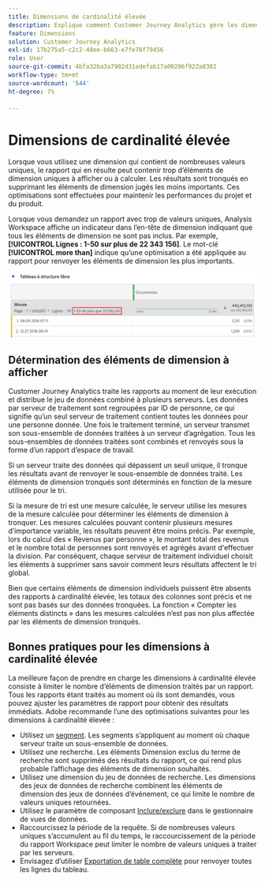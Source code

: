 ```yaml
---
title: Dimensions de cardinalité élevée
description: Explique comment Customer Journey Analytics gère les dimensions avec de nombreuses valeurs uniques
feature: Dimensions
solution: Customer Journey Analytics
exl-id: 17b275a5-c2c2-48ee-b663-e7fe76f79456
role: User
source-git-commit: 4bfa32ba3a7902d31edefab17a00206f922a8382
workflow-type: tm+mt
source-wordcount: '544'
ht-degree: 7%

---
```


# Dimensions de cardinalité élevée

Lorsque vous utilisez une dimension qui contient de nombreuses valeurs uniques, le rapport qui en résulte peut contenir trop d’éléments de dimension uniques à afficher ou à calculer. Les résultats sont tronqués en supprimant les éléments de dimension jugés les moins importants. Ces optimisations sont effectuées pour maintenir les performances du projet et du produit.

Lorsque vous demandez un rapport avec trop de valeurs uniques, Analysis Workspace affiche un indicateur dans l’en-tête de dimension indiquant que tous les éléments de dimension ne sont pas inclus. Par exemple, **[!UICONTROL Lignes : 1-50 sur plus de 22 343 156]**. Le mot-clé **[!UICONTROL more than]** indique qu’une optimisation a été appliquée au rapport pour renvoyer les éléments de dimension les plus importants.

![Tableau à structure libre dans Workspace affichant le mot-clé « plus de » pour afficher 1-50 sur plus de 22 343 156](assets/high-cardinality.png)

## Détermination des éléments de dimension à afficher

Customer Journey Analytics traite les rapports au moment de leur exécution et distribue le jeu de données combiné à plusieurs serveurs. Les données par serveur de traitement sont regroupées par ID de personne, ce qui signifie qu’un seul serveur de traitement contient toutes les données pour une personne donnée. Une fois le traitement terminé, un serveur transmet son sous-ensemble de données traitées à un serveur d’agrégation. Tous les sous-ensembles de données traitées sont combinés et renvoyés sous la forme d’un rapport d’espace de travail.

Si un serveur traite des données qui dépassent un seuil unique, il tronque les résultats avant de renvoyer le sous-ensemble de données traité. Les éléments de dimension tronqués sont déterminés en fonction de la mesure utilisée pour le tri.

Si la mesure de tri est une mesure calculée, le serveur utilise les mesures de la mesure calculée pour déterminer les éléments de dimension à tronquer. Les mesures calculées pouvant contenir plusieurs mesures d’importance variable, les résultats peuvent être moins précis. Par exemple, lors du calcul des « Revenus par personne », le montant total des revenus et le nombre total de personnes sont renvoyés et agrégés avant d&#39;effectuer la division. Par conséquent, chaque serveur de traitement individuel choisit les éléments à supprimer sans savoir comment leurs résultats affectent le tri global.

Bien que certains éléments de dimension individuels puissent être absents des rapports à cardinalité élevée, les totaux des colonnes sont précis et ne sont pas basés sur des données tronquées. La fonction « Compter les éléments distincts » dans les mesures calculées n’est pas non plus affectée par les éléments de dimension tronqués.

## Bonnes pratiques pour les dimensions à cardinalité élevée

La meilleure façon de prendre en charge les dimensions à cardinalité élevée consiste à limiter le nombre d’éléments de dimension traités par un rapport. Tous les rapports étant traités au moment où ils sont demandés, vous pouvez ajuster les paramètres de rapport pour obtenir des résultats immédiats. Adobe recommande l’une des optimisations suivantes pour les dimensions à cardinalité élevée :

* Utilisez un [segment](/help/components/filters/create-filters.md). Les segments s’appliquent au moment où chaque serveur traite un sous-ensemble de données.
* Utilisez une recherche. Les éléments Dimension exclus du terme de recherche sont supprimés des résultats du rapport, ce qui rend plus probable l’affichage des éléments de dimension souhaités.
* Utilisez une dimension du jeu de données de recherche. Les dimensions des jeux de données de recherche combinent les éléments de dimension des jeux de données d’événement, ce qui limite le nombre de valeurs uniques retournées.
* Utilisez le paramètre de composant [Inclure/exclure](/help/data-views/component-settings/include-exclude-values.md) dans le gestionnaire de vues de données.
* Raccourcissez la période de la requête. Si de nombreuses valeurs uniques s’accumulent au fil du temps, le raccourcissement de la période du rapport Workspace peut limiter le nombre de valeurs uniques à traiter par les serveurs.
* Envisagez d’utiliser [Exportation de table complète](/help/analysis-workspace/export/export-cloud.md) pour renvoyer toutes les lignes du tableau.
